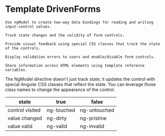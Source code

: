 # Template DrivenForms

    Use ngModel to create two-way data bindings for reading and writing input-control values.

    Track state changes and the validity of form controls.

    Provide visual feedback using special CSS classes that track the state of the controls.

    Display validation errors to users and enable/disable form controls.

    Share information across HTML elements using template reference variables.

The NgModel directive doesn't just track state; it updates the control with special Angular CSS classes that reflect the state. 
You can leverage those class names to change the appearance of the control.

| state| true| false|
|---|---|---|
| control visited | ng-touched | ng-untouched |
| value changed | ng-dirty | ng-pristine |
| value valid | ng-valid | ng-invalid |


